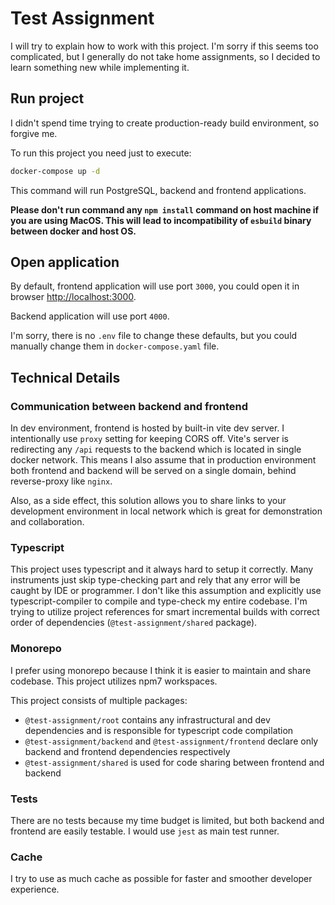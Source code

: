# Test Assignment

I will try to explain how to work with this project. I'm sorry if this seems too complicated,
but I generally do not take home assignments, so I decided to learn something new while 
implementing it.

## Run project

I didn't spend time trying to create production-ready build environment, so forgive me.

To run this project you need just to execute:
```bash
docker-compose up -d
```

This command will run PostgreSQL, backend and frontend applications.

**Please don't run command any `npm install` command on host machine if you are using MacOS. 
  This will lead to incompatibility of `esbuild` binary between docker and host OS.**

## Open application

By default, frontend application will use port `3000`, you could open it in browser 
[http://localhost:3000]().

Backend application will use port `4000`.

I'm sorry, there is no `.env` file to change these defaults, but you could manually change them in 
`docker-compose.yaml` file.

## Technical Details

### Communication between backend and frontend

In dev environment, frontend is hosted by built-in vite dev server. I intentionally use `proxy` 
setting for keeping CORS off. Vite's server is redirecting any `/api` requests to the backend 
which is located in single docker network. This means I also assume that in production environment
both frontend and backend will be served on a single domain, behind reverse-proxy like `nginx`.

Also, as a side effect, this solution allows you to share links to your development environment 
in local network which is great for demonstration and collaboration. 

### Typescript

This project uses typescript and it always hard to setup it correctly. Many instruments just 
skip type-checking part and rely that any error will be caught by IDE or programmer. I don't 
like this assumption and explicitly use typescript-compiler to compile and type-check my entire 
codebase. I'm trying to utilize project references for smart incremental builds with correct 
order of dependencies (`@test-assignment/shared` package).

### Monorepo

I prefer using monorepo because I think it is easier to maintain and share codebase. This 
project utilizes npm7 workspaces.

This project consists of multiple packages:
* `@test-assignment/root` contains any infrastructural and dev dependencies and is 
responsible for typescript code compilation
* `@test-assignment/backend` and `@test-assignment/frontend` declare only backend and 
  frontend dependencies respectively
* `@test-assignment/shared` is used for code sharing between frontend and backend

### Tests

There are no tests because my time budget is limited, but both backend and frontend are easily 
testable. I would use `jest` as main test runner.

### Cache

I try to use as much cache as possible for faster and smoother developer experience.

